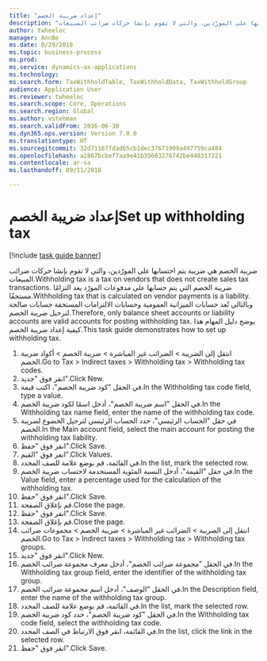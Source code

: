 ```yaml
--- 
title: "إعداد ضريبة الخصم"
description: "ضريبة الخصم هي ضريبة يتم احتسابها على المورّدين، والتي لا تقوم بإنشا حركات ضرائب المبيعات."
author: twheeloc
manager: AnnBe
ms.date: 8/29/2018
ms.topic: business-process
ms.prod: 
ms.service: dynamics-ax-applications
ms.technology: 
ms.search.form: TaxWithholdTable, TaxWithholdData, TaxWithholdGroup
audience: Application User
ms.reviewer: twheeloc
ms.search.scope: Core, Operations
ms.search.region: Global
ms.author: vstehman
ms.search.validFrom: 2016-06-30
ms.dyn365.ops.version: Version 7.0.0
ms.translationtype: HT
ms.sourcegitcommit: 32d71167fdad65cb1dec37671999a497759ca484
ms.openlocfilehash: a2867bcbef7aa9e41b35603276742be448317221
ms.contentlocale: ar-sa
ms.lasthandoff: 09/11/2018

---
```

# <a name="set-up-withholding-tax"></a><span data-ttu-id="d2e3d-103">إعداد ضريبة الخصم</span><span class="sxs-lookup"><span data-stu-id="d2e3d-103">Set up withholding tax</span></span>

[!include [task guide banner](../../includes/task-guide-banner.md)]

<span data-ttu-id="d2e3d-104">ضريبة الخصم هي ضريبة يتم احتسابها على المورّدين، والتي لا تقوم بإنشا حركات ضرائب المبيعات.</span><span class="sxs-lookup"><span data-stu-id="d2e3d-104">Withholding tax is a tax on vendors that does not create sales tax transactions.</span></span> <span data-ttu-id="d2e3d-105">ضريبة الخصم التي يتم حسابها على مدفوعات المورّد يعد التزامًا مستحقًا.</span><span class="sxs-lookup"><span data-stu-id="d2e3d-105">Withholding tax that is calculated on vendor payments is a liability.</span></span> <span data-ttu-id="d2e3d-106">وبالتالي تُعد حسابات الميزانية العمومية وحسابات الالتزامات المستحقة حسابات صالحة لترحيل ضريبة الخصم.</span><span class="sxs-lookup"><span data-stu-id="d2e3d-106">Therefore, only balance sheet accounts or liability accounts are valid accounts for posting withholding tax.</span></span> <span data-ttu-id="d2e3d-107">يوضح دليل المهام هذا كيفية إعداد ضريبة الخصم.</span><span class="sxs-lookup"><span data-stu-id="d2e3d-107">This task guide demonstrates how to set up withholding tax.</span></span>

1. <span data-ttu-id="d2e3d-108">انتقل إلى الضريبة > الضرائب غير المباشرة > ضريبة الخصم > أكواد ضريبة الخصم.</span><span class="sxs-lookup"><span data-stu-id="d2e3d-108">Go to Tax > Indirect taxes > Withholding tax > Withholding tax codes.</span></span>
2. <span data-ttu-id="d2e3d-109">انقر فوق "جديد".</span><span class="sxs-lookup"><span data-stu-id="d2e3d-109">Click New.</span></span>
3. <span data-ttu-id="d2e3d-110">في الحقل "كود ضريبة الخصم"، اكتب قيمة.</span><span class="sxs-lookup"><span data-stu-id="d2e3d-110">In the Withholding tax code field, type a value.</span></span>
4. <span data-ttu-id="d2e3d-111">في الحقل "اسم ضريبة الخصم"، أدخل اسمًا لكود ضريبة الخصم.</span><span class="sxs-lookup"><span data-stu-id="d2e3d-111">In the Withholding tax name field, enter the name of the withholding tax code.</span></span>
5. <span data-ttu-id="d2e3d-112">في حقل "الحساب الرئيسي"، حدد الحساب الرئيسي لترحيل الخضوع لضريبة الخصم.</span><span class="sxs-lookup"><span data-stu-id="d2e3d-112">In the Main account field, select the main account for posting the withholding tax liability.</span></span>
6. <span data-ttu-id="d2e3d-113">انقر فوق "حفظ".</span><span class="sxs-lookup"><span data-stu-id="d2e3d-113">Click Save.</span></span>
7. <span data-ttu-id="d2e3d-114">انقر فوق "القيم‬".</span><span class="sxs-lookup"><span data-stu-id="d2e3d-114">Click Values.</span></span>
8. <span data-ttu-id="d2e3d-115">في القائمة، قم بوضع علامة للصف المحدد.</span><span class="sxs-lookup"><span data-stu-id="d2e3d-115">In the list, mark the selected row.</span></span>
9. <span data-ttu-id="d2e3d-116">في حقل "القيمة"، أدخل النسبة المئوية المستخدمة لاحتساب ضريبة الخصم.</span><span class="sxs-lookup"><span data-stu-id="d2e3d-116">In the Value field, enter a percentage used for the calculation of the withholding tax.</span></span>
10. <span data-ttu-id="d2e3d-117">انقر فوق "حفظ".</span><span class="sxs-lookup"><span data-stu-id="d2e3d-117">Click Save.</span></span>
11. <span data-ttu-id="d2e3d-118">قم بإغلاق الصفحة.</span><span class="sxs-lookup"><span data-stu-id="d2e3d-118">Close the page.</span></span>
12. <span data-ttu-id="d2e3d-119">انقر فوق "حفظ".</span><span class="sxs-lookup"><span data-stu-id="d2e3d-119">Click Save.</span></span>
13. <span data-ttu-id="d2e3d-120">قم بإغلاق الصفحة.</span><span class="sxs-lookup"><span data-stu-id="d2e3d-120">Close the page.</span></span>
14. <span data-ttu-id="d2e3d-121">انتقل إلى الضريبة > الضرائب غير المباشرة > ضريبة الخصم‬ > مجموعات ضرائب الخصم‬.</span><span class="sxs-lookup"><span data-stu-id="d2e3d-121">Go to Tax > Indirect taxes > Withholding tax > Withholding tax groups.</span></span>
15. <span data-ttu-id="d2e3d-122">انقر فوق "جديد".</span><span class="sxs-lookup"><span data-stu-id="d2e3d-122">Click New.</span></span>
16. <span data-ttu-id="d2e3d-123">في الحقل "مجموعة ضرائب الخصم"، أدخل معرف مجموعة ضرائب الخصم.</span><span class="sxs-lookup"><span data-stu-id="d2e3d-123">In the Withholding tax group field, enter the identifier of the withholding tax group.</span></span>
17. <span data-ttu-id="d2e3d-124">في الحقل "الوصف"، أدخل اسم مجموعة ضرائب الخصم.</span><span class="sxs-lookup"><span data-stu-id="d2e3d-124">In the Description field, enter the name of the withholding tax group.</span></span>
18. <span data-ttu-id="d2e3d-125">في القائمة، قم بوضع علامة للصف المحدد.</span><span class="sxs-lookup"><span data-stu-id="d2e3d-125">In the list, mark the selected row.</span></span>
19. <span data-ttu-id="d2e3d-126">في الحقل "كود ضريبة الخصم"، حدد كود ضريبة الخصم.</span><span class="sxs-lookup"><span data-stu-id="d2e3d-126">In the Withholding tax code field, select the withholding tax code.</span></span>
20. <span data-ttu-id="d2e3d-127">في القائمة، انقر فوق الارتباط في الصف المحدد.</span><span class="sxs-lookup"><span data-stu-id="d2e3d-127">In the list, click the link in the selected row.</span></span>
21. <span data-ttu-id="d2e3d-128">انقر فوق "حفظ".</span><span class="sxs-lookup"><span data-stu-id="d2e3d-128">Click Save.</span></span>


